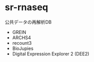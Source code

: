 # sr-rnaseq

公共データの再解析DB
- GREIN
- ARCHS4
- recount3
- BioJupies
- Digital Expression Explorer 2 (DEE2)
